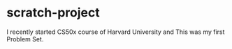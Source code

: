 # scratch-project
I recently started CS50x course of Harvard University and This was my first Problem Set.
